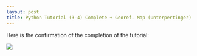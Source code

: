```yaml
---
layout: post
title: Python Tutorial (3-4) Complete + Georef. Map (Unterpertinger)
---
```


Here is the confirmation of the completion of the tutorial:

![](../img/Unterpertinger/Unterpertinger-python-tut2.png)
